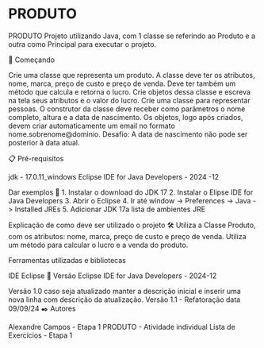 # PRODUTO
PRODUTO
Projeto utilizando Java, com 1 classe se referindo ao Produto e a outra como Principal para executar o projeto.

🚀 Começando

Crie uma classe que representa um produto. A classe deve ter os atributos, nome, marca, preço de custo e preço de venda. Deve ter também um método que calcula e retorna o lucro.
Crie objetos dessa classe e escreva na tela seus atributos e o valor do lucro.
Crie uma classe para representar pessoas. O construtor da classe deve receber como parâmetros o nome completo, altura e a data de nascimento. Os objetos, logo após criados, devem criar automaticamente um email no formato nome.sobrenome@dominio.
Desafio: A data de nascimento não pode ser posterior à data atual.

📋 Pré-requisitos

jdk - 17.0.11_windows 
Eclipse IDE for Java Developers - 2024 -12

Dar exemplos
🔧 1. Instalar o download do JDK 17
2. Instalar o Elipse IDE for Java Developers
3. Abrir o Eclipse
4. Ir até window -> Preferences -> Java -> Installed JREs
5. Adicionar JDK 17a lista de ambientes JRE

Explicação de como deve ser utilizado o projeto
🛠️ Utiliza a Classe Produto, com os atributos: nome, marca, preço de custo e preço de venda. Utiliza um método para calcular o lucro e a venda do produto.

Ferramentas utilizadas e bibliotecas

IDE Eclipse
📌 Versão Eclipse IDE for Java Developers - 2024-12

Versão 1.0 caso seja atualizado manter a descrição inicial e inserir uma nova linha com descrição da atualização.
Versão 1.1 - Refatoração data 09/09/24
✒️ Autores

Alexandre Campos - Etapa 1 PRODUTO - Atividade individual Lista de Exercícios - Etapa 1
